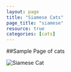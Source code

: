 ```yaml
---
layout: page
title: "Siamese Cats"
page_title: "siamese"
resource: true
categories: [cats]
---
```


##Sample Page of cats

![Siamese Cat](http://www.siamesekittens.com/photof.jpg "Siamese Cat")
